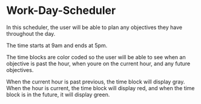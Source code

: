 # Work-Day-Scheduler
In this scheduler, the user will be able to plan any objectives they have throughout the day.

The time starts at 9am and ends at 5pm.

The time blocks are color coded so the user will be able to see when an objective is past the hour, when youre on the current hour, and any future objectives.

When the current hour is past previous, the time block will display gray. When the hour is current, the time block will display red, and when the time block is in the future, it will display green.
